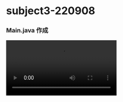 # subject3-220908

### Main.java 作成
<video src="https://user-images.githubusercontent.com/1501327/189055004-bd7eb968-fe59-4dd1-8e85-960335156925.mp4"></video>
